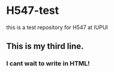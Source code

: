 # H547-test
this is a test repository for H547 at IUPUI
## This is my third line. 

### I cant wait to write in HTML!
